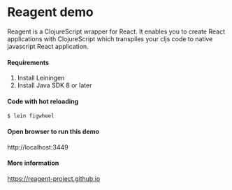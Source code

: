 # Reagent demo

Reagent is a ClojureScript wrapper for React. It enables you to create React applications with ClojureScript which
transpiles your cljs code to native javascript React application.

#### Requirements

1. Install Leiningen
2. Install Java SDK 8 or later

#### Code with hot reloading

    $ lein figwheel

#### Open browser to run this demo

http://localhost:3449

#### More information

https://reagent-project.github.io